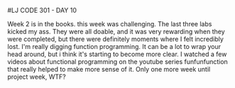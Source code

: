 #LJ CODE 301 - DAY 10

Week 2 is in the books. this week was challenging. The last three labs kicked my ass. They were all doable, and it was very rewarding when they were completed, but there were definitely moments where I felt incredibly lost. I'm really digging function programming. It can be a lot to wrap your head around, but
i think it's starting to become more clear. I watched a few videos about functional programming on the youtube series funfunfunction that really helped to make more sense of it. Only one more week until project week, WTF?

